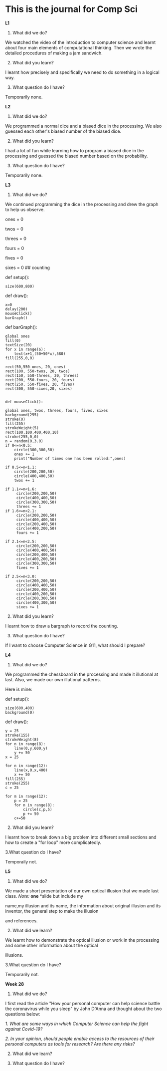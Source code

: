 # This is the journal for Comp Sci
**L1**

1. What did we do?

  We watched the video of the introduction to computer science and learnt about four main elements of computational thinking.   Then we wrote the detailed procedures of making a jam sandwich.
  
2. What did you learn?

  I learnt how precisely and specifically we need to do something in a logical way.  
  
3. What question do I have?

  
  Temporarily none.
  
**L2**

1. What did we do?

We programmed a normal dice and a biased dice in the processing. We also guessed each other's biased number of the biased dice.

2. What did you learn?

I had a lot of fun while learning how to program a biased dice in the processing and guessed the biased number based on the probability.

3. What question do I have?

Temporarily none.

**L3**

1. What did we do?

We continued programming the dice in the processing and drew the graph to help us observe.

ones = 0

twos = 0

threes = 0

fours = 0

fives = 0

sixes = 0 ## counting


def setup():

    size(600,800)

def draw():

    x=0
    delay(200)
    mouseClick()
    barGraph()
    
def barGraph():

    global ones
    fill(0)
    textSize(20)
    for x in range(6):
        text(x+1,(50+50*x),580)
    fill(255,0,0) 
    
    rect(50,550-ones, 20, ones)
    rect(100, 550-twos, 20, twos)
    rect(150, 550-threes, 20, threes)
    rect(200, 550-fours, 20, fours)
    rect(250, 550-fives, 20, fives)
    rect(300, 550-sixes,20, sixes)
 
    
    def mouseClick():

    global ones, twos, threes, fours, fives, sixes
    background(255)
    stroke(0)
    fill(255)
    strokeWeight(5)
    rect(100,100,400,400,10)
    stroke(255,0,0)
    n = random(0,3.0)
    if 0<=n<0.5:
        circle(300,300,50)
        ones += 1
        print("Number of times one has been rolled:",ones)
    
    if 0.5<=n<1.1:
        circle(200,200,50)
        circle(400,400,50)
        twos += 1
        
    if 1.1<=n<1.6:
         circle(200,200,50)
         circle(400,400,50)         
         circle(300,300,50)
         threes += 1
    if 1.6<=n<2.1:
         circle(200,200,50)
         circle(400,400,50)
         circle(200,400,50)
         circle(400,200,50)
         fours += 1
         
    if 2.1<=n<2.5:
         circle(200,200,50)
         circle(400,400,50)
         circle(200,400,50)
         circle(400,200,50)
         circle(300,300,50)
         fives += 1
         
    if 2.5<=n<3.0:
         circle(200,200,50)
         circle(400,400,50)
         circle(200,400,50)
         circle(400,200,50)
         circle(200,300,50)
         circle(400,300,50)
         sixes += 1 
          
2. What did you learn?

I learnt how to draw a bargraph to record the counting.

3. What question do I have?

If I want to choose Computer Science in G11, what should I prepare?
         
**L4**

1. What did we do?

We programmed the chessboard in the processing and made it illutional at last. Also, we made our own illutional patterns.

Here is mine:

def setup():

    size(600,400)
    background(0)
    
def draw():

    y = 25
    stroke(155)
    strokeWeight(8)
    for n in range(8):
        line(0,y,600,y)
        y += 50    
    x = 25  
      
    for n in range(12):
        line(x,0,x,400)
        x += 50 
    fill(255)
    stroke(255)   
    c = 25
    
    for m in range(12):
        p = 25
        for n in range(8):
            circle(c,p,5)
            p += 50
        c+=50
    
 
                
2. What did you learn?

I learnt how to break down a big problem into different small sections and how to create a "for loop" more complicatedly.

3.What question do I have?

Temporaily not.

**L5**

1. What did we do?

We made a short presentation of our own optical illusion that we made last class. *Note:* **one** *slide but include my 

name,my illusion and its name, the information about original illusion and its inventor, the general step to make the illusion 

and references. 

2. What did we learn?

We learnt how to demonstrate the optical illusion or work in the processing and some other information about the optical 

illusions.

3.What question do I have?

Temporarily not.

**Week 28**

1. What did we do?

I first read the article "How your personal computer can help science battle the coronavirus while you sleep" by John D'Anna
and thought about the two questions below:

*1. What are some ways in which Computer Science can help the fight against Covid-19?*

*2. In your opinion, should people enable access to the resources of their personal computers as tools for research? Are there any risks?*



2. What did we learn?

3. What question do I have?

